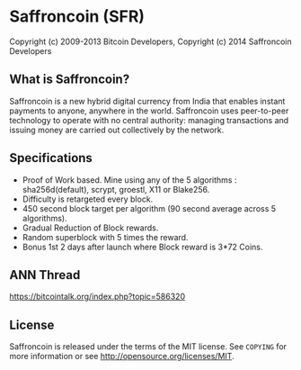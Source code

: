 Saffroncoin (SFR)
===================================

Copyright (c) 2009-2013 Bitcoin Developers,
Copyright (c) 2014 Saffroncoin Developers

What is Saffroncoin?
------------------

Saffroncoin is a new hybrid digital currency from India that enables instant payments to
anyone, anywhere in the world. Saffroncoin uses peer-to-peer technology to operate
with no central authority: managing transactions and issuing money are carried
out collectively by the network.

Specifications
------------------

- Proof of Work based. Mine using any of the 5 algorithms : sha256d(default), scrypt, groestl, X11 or Blake256.
- Difficulty is retargeted every block.
- 450 second block target per algorithm (90 second average across 5 algorithms).
- Gradual Reduction of Block rewards. 
- Random superblock with 5 times the reward.
- Bonus 1st 2 days after launch where Block reward is 3*72 Coins.

ANN Thread
------------------
https://bitcointalk.org/index.php?topic=586320

License
-------

Saffroncoin is released under the terms of the MIT license. See `COPYING` for more
information or see http://opensource.org/licenses/MIT.
